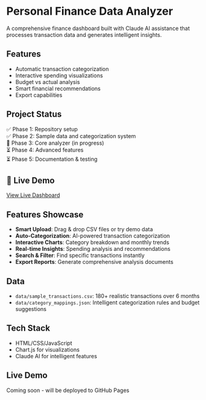 # Personal Finance Data Analyzer

A comprehensive finance dashboard built with Claude AI assistance that processes transaction data and generates intelligent insights.

## Features
- Automatic transaction categorization
- Interactive spending visualizations
- Budget vs actual analysis
- Smart financial recommendations
- Export capabilities

## Project Status
✅ Phase 1: Repository setup  
✅ Phase 2: Sample data and categorization system  
🔄 Phase 3: Core analyzer (in progress)  
⏳ Phase 4: Advanced features  
⏳ Phase 5: Documentation & testing  

## 🚀 Live Demo
[View Live Dashboard](https://htmlpreview.github.io/?https://raw.githubusercontent.com/kryali005/finance-analyzer/main/src/analyzer.html)

## Features Showcase
- **Smart Upload**: Drag & drop CSV files or try demo data
- **Auto-Categorization**: AI-powered transaction categorization
- **Interactive Charts**: Category breakdown and monthly trends
- **Real-time Insights**: Spending analysis and recommendations  
- **Search & Filter**: Find specific transactions instantly
- **Export Reports**: Generate comprehensive analysis documents
  
## Data
- `data/sample_transactions.csv`: 180+ realistic transactions over 6 months
- `data/category_mappings.json`: Intelligent categorization rules and budget suggestions

## Tech Stack
- HTML/CSS/JavaScript
- Chart.js for visualizations
- Claude AI for intelligent features

## Live Demo
Coming soon - will be deployed to GitHub Pages
